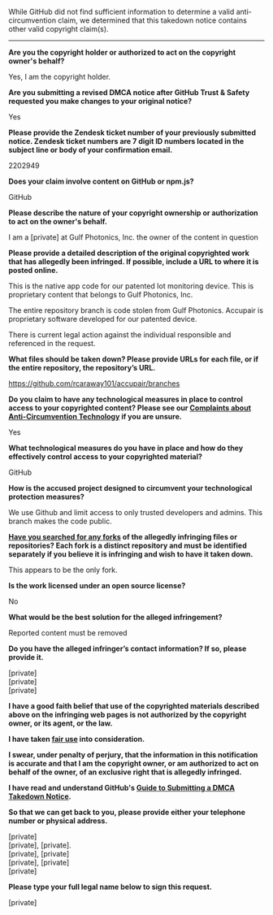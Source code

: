 While GitHub did not find sufficient information to determine a valid anti-circumvention claim, we determined that this takedown notice contains other valid copyright claim(s).

---

**Are you the copyright holder or authorized to act on the copyright owner's behalf?**

Yes, I am the copyright holder.

**Are you submitting a revised DMCA notice after GitHub Trust & Safety requested you make changes to your original notice?**

Yes

**Please provide the Zendesk ticket number of your previously submitted notice. Zendesk ticket numbers are 7 digit ID numbers located in the subject line or body of your confirmation email.**

2202949

**Does your claim involve content on GitHub or npm.js?**

GitHub

**Please describe the nature of your copyright ownership or authorization to act on the owner's behalf.**

I am a [private] at Gulf Photonics, Inc. the owner of the content in question

**Please provide a detailed description of the original copyrighted work that has allegedly been infringed. If possible, include a URL to where it is posted online.**

This is the native app code for our patented Iot monitoring device. This is proprietary content that belongs to Gulf Photonics, Inc.

The entire repository branch is code stolen from Gulf Photonics. Accupair is proprietary software developed for our patented device.

There is current legal action against the individual responsible and referenced in the request.

**What files should be taken down? Please provide URLs for each file, or if the entire repository, the repository’s URL.**

https://github.com/rcaraway101/accupair/branches

**Do you claim to have any technological measures in place to control access to your copyrighted content? Please see our <a href="https://docs.github.com/articles/guide-to-submitting-a-dmca-takedown-notice#complaints-about-anti-circumvention-technology">Complaints about Anti-Circumvention Technology</a> if you are unsure.**

Yes

**What technological measures do you have in place and how do they effectively control access to your copyrighted material?**

GitHub

**How is the accused project designed to circumvent your technological protection measures?**

We use Github and limit access to only trusted developers and admins. This branch makes the code public.

**<a href="https://docs.github.com/articles/dmca-takedown-policy#b-what-about-forks-or-whats-a-fork">Have you searched for any forks</a> of the allegedly infringing files or repositories? Each fork is a distinct repository and must be identified separately if you believe it is infringing and wish to have it taken down.**

This appears to be the only fork.

**Is the work licensed under an open source license?**

No

**What would be the best solution for the alleged infringement?**

Reported content must be removed

**Do you have the alleged infringer’s contact information? If so, please provide it.**

[private]  
[private]  
[private]  

**I have a good faith belief that use of the copyrighted materials described above on the infringing web pages is not authorized by the copyright owner, or its agent, or the law.**

**I have taken <a href="https://www.lumendatabase.org/topics/22">fair use</a> into consideration.**

**I swear, under penalty of perjury, that the information in this notification is accurate and that I am the copyright owner, or am authorized to act on behalf of the owner, of an exclusive right that is allegedly infringed.**

**I have read and understand GitHub's <a href="https://docs.github.com/articles/guide-to-submitting-a-dmca-takedown-notice/">Guide to Submitting a DMCA Takedown Notice</a>.**

**So that we can get back to you, please provide either your telephone number or physical address.**

[private]  
[private], [private].  
[private], [private]  
[private], [private]  
[private]  

**Please type your full legal name below to sign this request.**

[private]
